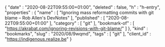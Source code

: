 {
  "date" : "2020-08-22T09:55:00+01:00",
  "deleted" : false,
  "h" : "h-entry",
  "properties" : {
    "name" : [ "Ignoring mass reformatting commits with git blame – Rob Allen's DevNotes" ],
    "published" : [ "2020-08-22T09:55:00+01:00" ],
    "category" : [ "git" ],
    "bookmark-of" : [ "https://akrabat.com/ignoring-revisions-with-git-blame/" ]
  },
  "kind" : "bookmarks",
  "slug" : "2020/08/9wqmd",
  "tags" : [ "git" ],
  "client_id" : "https://indigenous.realize.be"
}
